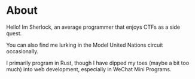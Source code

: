 # About

Hello! Im Sherlock, an average programmer that enjoys CTFs as a side quest.

You can also find me lurking in the Model United Nations circuit occasionally.

I primarily program in Rust, though I have dipped my toes (maybe a bit too much) into web development, especially in WeChat Mini Programs.